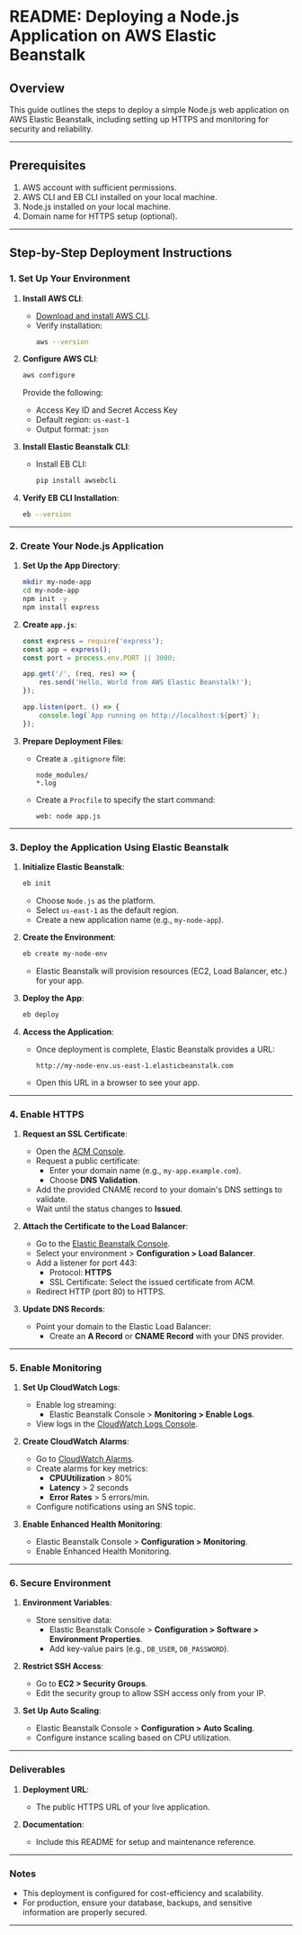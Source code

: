 # README: Deploying a Node.js Application on AWS Elastic Beanstalk

## **Overview**
This guide outlines the steps to deploy a simple Node.js web application on AWS Elastic Beanstalk, including setting up HTTPS and monitoring for security and reliability.

---

## **Prerequisites**

1. AWS account with sufficient permissions.
2. AWS CLI and EB CLI installed on your local machine.
3. Node.js installed on your local machine.
4. Domain name for HTTPS setup (optional).

---

## **Step-by-Step Deployment Instructions**

### **1. Set Up Your Environment**

1. **Install AWS CLI**:
   - [Download and install AWS CLI](https://docs.aws.amazon.com/cli/latest/userguide/getting-started-install.html).
   - Verify installation:
     ```bash
     aws --version
     ```

2. **Configure AWS CLI**:
   ```bash
   aws configure
   ```
   Provide the following:
   - Access Key ID and Secret Access Key
   - Default region: `us-east-1`
   - Output format: `json`

3. **Install Elastic Beanstalk CLI**:
   - Install EB CLI:
     ```bash
     pip install awsebcli
     ```

4. **Verify EB CLI Installation**:
   ```bash
   eb --version
   ```

---

### **2. Create Your Node.js Application**

1. **Set Up the App Directory**:
   ```bash
   mkdir my-node-app
   cd my-node-app
   npm init -y
   npm install express
   ```

2. **Create `app.js`**:
   ```javascript
   const express = require('express');
   const app = express();
   const port = process.env.PORT || 3000;

   app.get('/', (req, res) => {
       res.send('Hello, World from AWS Elastic Beanstalk!');
   });

   app.listen(port, () => {
       console.log(`App running on http://localhost:${port}`);
   });
   ```

3. **Prepare Deployment Files**:
   - Create a `.gitignore` file:
     ```plaintext
     node_modules/
     *.log
     ```
   - Create a `Procfile` to specify the start command:
     ```plaintext
     web: node app.js
     ```

---

### **3. Deploy the Application Using Elastic Beanstalk**

1. **Initialize Elastic Beanstalk**:
   ```bash
   eb init
   ```
   - Choose `Node.js` as the platform.
   - Select `us-east-1` as the default region.
   - Create a new application name (e.g., `my-node-app`).

2. **Create the Environment**:
   ```bash
   eb create my-node-env
   ```
   - Elastic Beanstalk will provision resources (EC2, Load Balancer, etc.) for your app.

3. **Deploy the App**:
   ```bash
   eb deploy
   ```

4. **Access the Application**:
   - Once deployment is complete, Elastic Beanstalk provides a URL:
     ```
     http://my-node-env.us-east-1.elasticbeanstalk.com
     ```
   - Open this URL in a browser to see your app.

---

### **4. Enable HTTPS**

1. **Request an SSL Certificate**:
   - Open the [ACM Console](https://console.aws.amazon.com/acm/home).
   - Request a public certificate:
     - Enter your domain name (e.g., `my-app.example.com`).
     - Choose **DNS Validation**.
   - Add the provided CNAME record to your domain's DNS settings to validate.
   - Wait until the status changes to **Issued**.

2. **Attach the Certificate to the Load Balancer**:
   - Go to the [Elastic Beanstalk Console](https://console.aws.amazon.com/elasticbeanstalk).
   - Select your environment > **Configuration > Load Balancer**.
   - Add a listener for port 443:
     - Protocol: **HTTPS**
     - SSL Certificate: Select the issued certificate from ACM.
   - Redirect HTTP (port 80) to HTTPS.

3. **Update DNS Records**:
   - Point your domain to the Elastic Load Balancer:
     - Create an **A Record** or **CNAME Record** with your DNS provider.

---

### **5. Enable Monitoring**

1. **Set Up CloudWatch Logs**:
   - Enable log streaming:
     - Elastic Beanstalk Console > **Monitoring > Enable Logs**.
   - View logs in the [CloudWatch Logs Console](https://console.aws.amazon.com/cloudwatch/home).

2. **Create CloudWatch Alarms**:
   - Go to [CloudWatch Alarms](https://console.aws.amazon.com/cloudwatch/home).
   - Create alarms for key metrics:
     - **CPUUtilization** > 80%
     - **Latency** > 2 seconds
     - **Error Rates** > 5 errors/min.
   - Configure notifications using an SNS topic.

3. **Enable Enhanced Health Monitoring**:
   - Elastic Beanstalk Console > **Configuration > Monitoring**.
   - Enable Enhanced Health Monitoring.

---

### **6. Secure Environment**

1. **Environment Variables**:
   - Store sensitive data:
     - Elastic Beanstalk Console > **Configuration > Software > Environment Properties**.
     - Add key-value pairs (e.g., `DB_USER`, `DB_PASSWORD`).

2. **Restrict SSH Access**:
   - Go to **EC2 > Security Groups**.
   - Edit the security group to allow SSH access only from your IP.

3. **Set Up Auto Scaling**:
   - Elastic Beanstalk Console > **Configuration > Auto Scaling**.
   - Configure instance scaling based on CPU utilization.

---

### **Deliverables**

1. **Deployment URL**:
   - The public HTTPS URL of your live application.

2. **Documentation**:
   - Include this README for setup and maintenance reference.

---

### **Notes**
- This deployment is configured for cost-efficiency and scalability.
- For production, ensure your database, backups, and sensitive information are properly secured.

---



